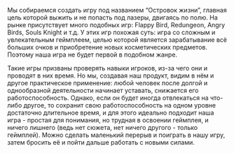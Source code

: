 Мы собираемся создать игру под названием “Островок жизни”, главная цель которой выжить и не попасть под лазеры, двигаясь по полю. На рынке присутствует много подобных игр: Flappy Bird, Redungeon, Angry Birds, Souls Knight и т.д. У этих игр похожая суть: игра со сложным и увлекательным геймплеем, целью которой является зарабатывание всё больших очков и приобретение новых косметических предметов. Поэтому наша игра не будет первой в подобном жанре.

Такие игры призваны проверять навыки игроков, из-за чего они и проводят в них время. Но мы, создавая наш продукт, видим в нём и другое практическое применение: любой человек после долгой и однообразной деятельности начинает уставать, снижается его работоспособность. Однако, если он будет иногда отвлекаться на что-либо другое, то сохранит свою работоспособность на одном уровне достаточно длительное время, и для этого идеально подходит наша игра - простая для понимания, но трудная в освоении геймплея, и ничего лишнего (ведь нет сюжета, нет ничего другого - только геймплей). Можно сделать маленький перерыв и поиграть в нашу игру, затем бросить её и пойти дальше работать с новыми силами.
